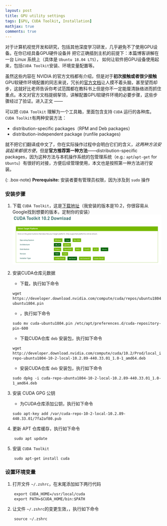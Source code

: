 ```yaml
---
layout: post
title: GPU utility settings
tags: [GPU, CUDA Toolkit, Installation]
mathjax: true
comments: true
---
```


对于计算机视觉开发和研究，包括其他深度学习研发，几乎避免不了使用GPU设备。在你已经具备GPU硬件设备并
把它正确插到主机的前提下：本篇博客讲解在一台 Linux 系统上（具体是 `Ubuntu 18.04 LTS`），
如何让软件把GPU设备使用起来，包括`CUDA Toolkit`安装、环境变量配置等。

虽然这些内容在 NVIDIA 的官方文档都有介绍，但是对于**初次接触或者很少接触**GPU软硬件环境配置的同志来说，冗长的[官方文档](https://docs.nvidia.com/cuda/archive/10.2/cuda-installation-guide-linux/index.html)让人摸不着头脑，甚至望而却步，这就好比老师告诉你考试范围都在教科书上但是你不一定能厘清脉络进而抓住重点。本文对官方文档提纲挈领，讲解配置GPU软硬件环境的必要步骤，这些步骤经过了验证。进入正文 ——

可以把 `CUDA Toolkit` 理解为一个工具箱，里面包含支持 `CUDA` 运行的各种库。`CUDA Toolkit`有两种安装方法：
* distribution-specific packages（RPM and Deb packages）
* distribution-independent package (runfile packages)

就不把它们翻译成中文了，你在实际操作过程中会明白它们的含义，_这两种方法安装起来都很方便_，但是**官方推荐第一种方法**——distribution-specific packages，因为这种方法与本机操作系统的包管理系统（e.g.: `apt`/`apt-get` for `Ubuntu`）有很好的对接，方便后续管理使用，本文也是按照第一种方法进行安装。


{: .box-note}
**Prerequisite:** 安装者要有管理员权限，因为涉及到 `sudo` 操作

### 安装步骤
1. 下载 `CUDA Toolkit`，这是[下载地址](https://developer.nvidia.com/cuda-10.2-download-archive?target_os=Linux&target_arch=x86_64&target_distro=Ubuntu&target_version=1804&target_type=deblocal)（我安装的版本是10.2，你很容易从Google找到想要的版本，定制你的安装）
![](../img/post/cuda_toolkit_info.png)

2. 安装CUDA仓库元数据
    * 下载，执行如下命令
    ```shell
    wget https://developer.download.nvidia.com/compute/cuda/repos/ubuntu1804/x86_64/cuda-ubuntu1804.pin
    ```

    * ，执行如下命令
    ```shell
    sudo mv cuda-ubuntu1804.pin /etc/apt/preferences.d/cuda-repository-pin-600
    ```

    * 下载CUDA仓库 `deb` 安装包，执行如下命令
    ```shell
    wget http://developer.download.nvidia.com/compute/cuda/10.2/Prod/local_installers/cuda-repo-ubuntu1804-10-2-local-10.2.89-440.33.01_1.0-1_amd64.deb
    ```

    * 安装CUDA仓库 `deb` 安装包，执行如下命令
    ```shell
    sudo dpkg -i cuda-repo-ubuntu1804-10-2-local-10.2.89-440.33.01_1.0-1_amd64.deb
    ```

2. 安装 CUDA GPG 公钥
    * 为CUDA仓库添加公钥，执行如下命令
    ```shell
    sudo apt-key add /var/cuda-repo-10-2-local-10.2.89-440.33.01/7fa2af80.pub
    ```

4. 更新 APT 仓库缓存，执行如下命令
```shell
    sudo apt update
```

5. 安装 `CUDA Toolkit`
```shell
    sudo apt-get install cuda
```

### 设置环境变量
1. 打开文件 `~/.zshrc`，在末尾添加如下两行代码
```shell
    export CUDA_HOME=/usr/local/cuda
    export PATH=$CUDA_HOME/bin:$PATH
```

2. 让文件 `~/.zshrc`的变更生效，，执行如下命令
```shell
    source ~/.zshrc
```